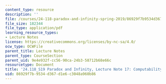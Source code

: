 ```yaml
---
content_type: resource
description: ''
file: /courses/24-118-paradox-and-infinity-spring-2019/86929f7b9534d367d1e6c3048a960b86_MIT24_118S19_LecNote17.pdf
file_size: 182344
file_type: application/pdf
learning_resource_types:
- Lecture Notes
license: https://creativecommons.org/licenses/by-nc-sa/4.0/
ocw_type: OCWFile
parent_title: Lecture Notes
parent_type: CourseSection
parent_uid: 9e4e932f-cc56-90ca-24b3-58712b68e66c
resourcetype: Document
title: '24.118_S19 Paradox and Infinity, Lecture Note 17: Computability: Turing Machines'
uid: 86929f7b-9534-d367-d1e6-c3048a960b86
---
```

